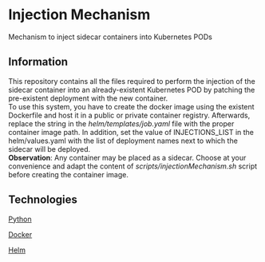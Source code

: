 # Injection Mechanism
Mechanism to inject sidecar containers into Kubernetes PODs

## Information
This repository contains all the files required to perform the injection of the sidecar container into an already-existent Kubernetes POD by patching the pre-existent deployment with the new container. 
<br>
To use this system, you have to create the docker image using the existent Dockerfile and host it in a public or private container registry. Afterwards, replace the string _<path-to-container-registry>_ in the _helm/templates/job.yaml_ file with the proper container image path. 
<be>
In addition, set the value of INJECTIONS_LIST in the helm/values.yaml with the list of deployment names next to which the sidecar will be deployed. 
<br> 
**Observation**: Any container may be placed as a sidecar. Choose at your convenience and adapt the content of _scripts/injectionMechanism.sh_ script before creating the container image.

## Technologies
[Python](https://www.python.org/)

[Docker](https://www.docker.com/)

[Helm](https://helm.sh/)
